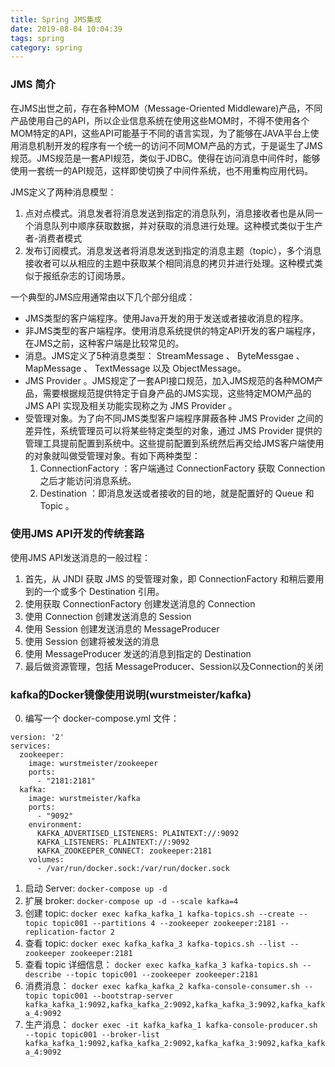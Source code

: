 ```yaml
---
title: Spring JMS集成
date: 2019-08-04 10:04:39
tags: spring            
category: spring
---
```

### JMS 简介
在JMS出世之前，存在各种MOM（Message-Oriented Middleware)产品，不同产品使用自己的API，所以企业信息系统在使用这些MOM时，不得不使用各个MOM特定的API，这些API可能基于不同的语言实现，为了能够在JAVA平台上使用消息机制开发的程序有一个统一的访问不同MOM产品的方式，于是诞生了JMS规范。JMS规范是一套API规范，类似于JDBC。使得在访问消息中间件时，能够使用一套统一的API规范，这样即使切换了中间件系统，也不用重构应用代码。

JMS定义了两种消息模型：
1. 点对点模式。消息发者将消息发送到指定的消息队列，消息接收者也是从同一个消息队列中顺序获取数据，并对获取的消息进行处理。这种模式类似于生产者-消费者模式
2. 发布订阅模式。消息发送者将消息发送到指定的消息主题（topic），多个消息接收者可以从相应的主题中获取某个相同消息的拷贝并进行处理。这种模式类似于报纸杂志的订阅场景。

一个典型的JMS应用通常由以下几个部分组成：
+ JMS类型的客户端程序。使用Java开发的用于发送或者接收消息的程序。
+ 非JMS类型的客户端程序。使用消息系统提供的特定API开发的客户端程序，在JMS之前，这种客户端是比较常见的。
+ 消息。JMS定义了5种消息类型： StreamMessage 、 ByteMessgae 、 MapMessage 、 TextMessage 以及 ObjectMessage。
+ JMS Provider 。JMS规定了一套API接口规范，加入JMS规范的各种MOM产品，需要根据规范提供特定于自身产品的JMS实现，这些特定MOM产品的JMS API 实现及相关功能实现称之为 JMS Provider 。
+ 受管理对象。为了向不同JMS类型客户端程序屏蔽各种 JMS Provider 之间的差异性，系统管理员可以将某些特定类型的对象，通过 JMS Provider 提供的管理工具提前配置到系统中。这些提前配置到系统然后再交给JMS客户端使用的对象就叫做受管理对象。有如下两种类型：
    1. ConnectionFactory ：客户端通过 ConnectionFactory 获取 Connection 之后才能访问消息系统。
    2. Destination ：即消息发送或者接收的目的地，就是配置好的 Queue 和 Topic 。

### 使用JMS API开发的传统套路
使用JMS API发送消息的一般过程：
1. 首先，从 JNDI 获取 JMS 的受管理对象，即 ConnectionFactory 和稍后要用到的一个或多个 Destination 引用。
2. 使用获取 ConnectionFactory 创建发送消息的 Connection
3. 使用 Connection 创建发送消息的 Session
4. 使用 Session 创建发送消息的 MessageProducer
5. 使用 Session 创建将被发送的消息
6. 使用 MessageProducer 发送的消息到指定的 Destination
7. 最后做资源管理，包括 MessageProducer、Session以及Connection的关闭

### kafka的Docker镜像使用说明(wurstmeister/kafka)
0. 编写一个 docker-compose.yml 文件：
```
version: '2'
services:
  zookeeper:
    image: wurstmeister/zookeeper
    ports:
      - "2181:2181"
  kafka:
    image: wurstmeister/kafka
    ports:
      - "9092"
    environment:
      KAFKA_ADVERTISED_LISTENERS: PLAINTEXT://:9092
      KAFKA_LISTENERS: PLAINTEXT://:9092
      KAFKA_ZOOKEEPER_CONNECT: zookeeper:2181
    volumes:
      - /var/run/docker.sock:/var/run/docker.sock
```
1. 启动 Server: `docker-compose up -d`
2. 扩展 broker: `docker-compose up -d --scale kafka=4`
3. 创建 topic: `docker exec kafka_kafka_1 kafka-topics.sh --create --topic topic001 --partitions 4 --zookeeper zookeeper:2181 --replication-factor 2`
4. 查看 topic: `docker exec kafka_kafka_3 kafka-topics.sh --list --zookeeper zookeeper:2181`
5. 查看 topic 详细信息： `docker exec kafka_kafka_3 kafka-topics.sh --describe --topic topic001 --zookeeper zookeeper:2181`
6. 消费消息： `docker exec kafka_kafka_2 kafka-console-consumer.sh --topic topic001 --bootstrap-server kafka_kafka_1:9092,kafka_kafka_2:9092,kafka_kafka_3:9092,kafka_kafka_4:9092`
7. 生产消息： `docker exec -it kafka_kafka_1 kafka-console-producer.sh --topic topic001 --broker-list kafka_kafka_1:9092,kafka_kafka_2:9092,kafka_kafka_3:9092,kafka_kafka_4:9092`
